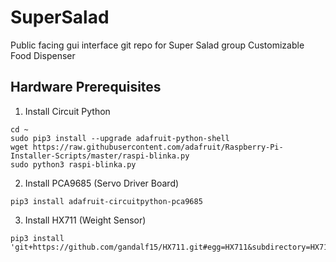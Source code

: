 # SuperSalad
Public facing gui interface git repo for Super Salad group Customizable Food Dispenser


## Hardware Prerequisites

1. Install Circuit Python

```
cd ~
sudo pip3 install --upgrade adafruit-python-shell
wget https://raw.githubusercontent.com/adafruit/Raspberry-Pi-Installer-Scripts/master/raspi-blinka.py
sudo python3 raspi-blinka.py
```

2. Install PCA9685 (Servo Driver Board)

```
pip3 install adafruit-circuitpython-pca9685
```

3. Install HX711 (Weight Sensor)

```
pip3 install 'git+https://github.com/gandalf15/HX711.git#egg=HX711&subdirectory=HX711_Python3'
```